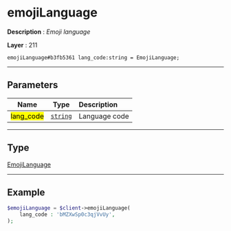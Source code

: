# emojiLanguage

**Description** : *Emoji language*

**Layer** : 211

```tl
emojiLanguage#b3fb5361 lang_code:string = EmojiLanguage;
```

---

## Parameters

| Name | Type | Description |
| :---: | :---: | :--- |
| <mark>lang_code</mark> | [`string`](type/string) | Language code |

---

## Type

[EmojiLanguage](type/EmojiLanguage)

---

## Example

```php
$emojiLanguage = $client->emojiLanguage(
	lang_code : 'bMZXwSp0c3qjVvUy',
);
```